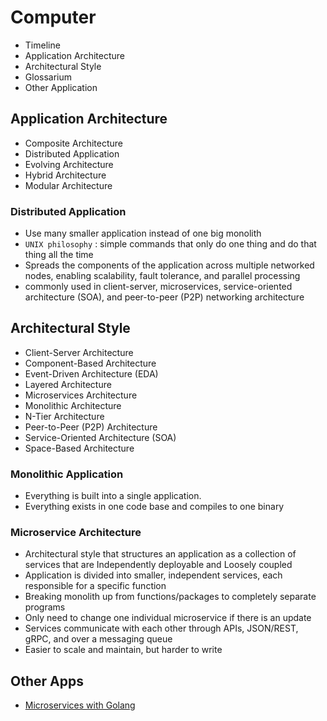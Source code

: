 # Computer
- Timeline
- Application Architecture
- Architectural Style
- Glossarium
- Other Application

## Application Architecture
- Composite Architecture 
- Distributed Application
- Evolving Architecture 
- Hybrid Architecture 
- Modular Architecture

### Distributed Application
- Use many smaller application instead of one big monolith
- `UNIX philosophy` : simple commands that only do one thing and do that thing all the time
- Spreads the components of the application across multiple networked nodes, enabling scalability, fault tolerance, and parallel processing
- commonly used in client-server, microservices, service-oriented architecture (SOA), and peer-to-peer (P2P) networking architecture

## Architectural Style
- Client-Server Architecture 
- Component-Based Architecture 
- Event-Driven Architecture (EDA)
- Layered Architecture 
- Microservices Architecture 
- Monolithic Architecture 
- N-Tier Architecture 
- Peer-to-Peer (P2P) Architecture 
- Service-Oriented Architecture (SOA)
- Space-Based Architecture

### Monolithic Application
- Everything is built into a single application.
- Everything exists in one code base and compiles to one binary

### Microservice Architecture
- Architectural style that structures an application as a collection of services that are Independently deployable and Loosely coupled
- Application is divided into smaller, independent services, each responsible for a specific function
- Breaking monolith up from functions/packages to completely separate programs
- Only need to change one individual microservice if there is an update
- Services communicate with each other through APIs, JSON/REST, gRPC, and over a messaging queue
- Easier to scale and maintain, but harder to write

## Other Apps
- [Microservices with Golang](https://github.com/HidayatRivai2020/Golang_Microservice)
